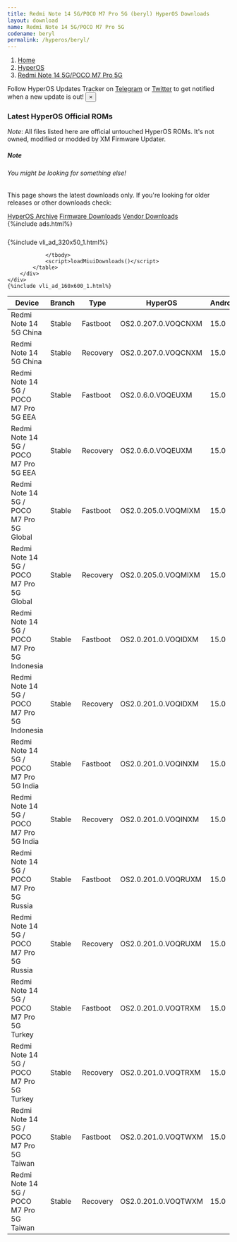 ```yaml
---
title: Redmi Note 14 5G/POCO M7 Pro 5G (beryl) HyperOS Downloads
layout: download
name: Redmi Note 14 5G/POCO M7 Pro 5G
codename: beryl
permalink: /hyperos/beryl/
---
```

<nav aria-label="breadcrumb">
    <ol class="breadcrumb">
        <li class="breadcrumb-item"><a href="/">Home</a></li>
        <li class="breadcrumb-item"><a href="/hyperos/">HyperOS</a></li>
        <li class="breadcrumb-item active" aria-current="page"><a href="/hyperos/beryl/">Redmi Note 14 5G/POCO M7 Pro 5G</a></li>
    </ol>
</nav>
<div class="alert alert-primary alert-dismissible fade show" role="alert">
    Follow HyperOS Updates Tracker on <a href="https://t.me/MIUIUpdatesTracker" class="alert-link">Telegram</a>
     or <a href="https://twitter.com/MiFwUpdater" class="alert-link">Twitter</a> to get notified when a new update is out!
    <button type="button" class="close" data-dismiss="alert" aria-label="Close">
        <span aria-hidden="true">&times;</span>
    </button>
</div>

### Latest HyperOS Official ROMs
*Note*: All files listed here are official untouched HyperOS ROMs. It's not owned, modified or modded by XM Firmware Updater.
<div class="card">
  <div class="card-body">
    <h5 class="card-title">Note</h5>
    <h6 class="card-subtitle mb-2 text-muted">You might be looking for something else!</h6>
    <p class="card-text">This page shows the latest downloads only.
     If you're looking for older releases or other downloads check:</p>
    <a href="/archive/hyperos/beryl/" class="card-link">HyperOS Archive</a>
    <a href="/firmware/beryl/" class="card-link">Firmware Downloads</a>
    <a href="/vendor/beryl/" class="card-link">Vendor Downloads</a>
  </div>
</div>
{%include ads.html%}
<div class="row justify-content-center">
    <div class="col-10">
        <div class="table-responsive-md" style="margin-top: 25px;">
            {%include vli_ad_320x50_1.html%}
            <table id="miui" class="display dt-responsive nowrap compact table table-striped table-hover table-sm">
                <thead class="thead-dark">
                    <tr>
                        <th data-ref="device">Device</th>
                        <th data-ref="branch">Branch</th>
                        <th data-ref="type">Type</th>
                        <th data-ref="miui">HyperOS</th>
                        <th data-ref="android">Android</th>
                        <th data-ref="size">Size</th>
                        <th data-ref="size">Date</th>
                        <th data-ref="link">Link</th>
                    </tr>
                </thead>
                <tbody>
                <tr><td>Redmi Note 14 5G China</td><td>Stable</td><td>Fastboot</td><td>OS2.0.207.0.VOQCNXM</td><td>15.0</td><td>7.5 GB</td><td>2025-07-03</td><td><a href="/hyperos/beryl/stable/OS2.0.207.0.VOQCNXM/">Download</a></td></tr>
<tr><td>Redmi Note 14 5G China</td><td>Stable</td><td>Recovery</td><td>OS2.0.207.0.VOQCNXM</td><td>15.0</td><td>5.6 GB</td><td>2025-07-09</td><td><a href="/hyperos/beryl/stable/OS2.0.207.0.VOQCNXM/">Download</a></td></tr>
<tr><td>Redmi Note 14 5G / POCO M7 Pro 5G EEA</td><td>Stable</td><td>Fastboot</td><td>OS2.0.6.0.VOQEUXM</td><td>15.0</td><td>7.8 GB</td><td>2025-05-29</td><td><a href="/hyperos/beryl/stable/OS2.0.6.0.VOQEUXM/">Download</a></td></tr>
<tr><td>Redmi Note 14 5G / POCO M7 Pro 5G EEA</td><td>Stable</td><td>Recovery</td><td>OS2.0.6.0.VOQEUXM</td><td>15.0</td><td>5.2 GB</td><td>2025-06-09</td><td><a href="/hyperos/beryl/stable/OS2.0.6.0.VOQEUXM/">Download</a></td></tr>
<tr><td>Redmi Note 14 5G / POCO M7 Pro 5G Global</td><td>Stable</td><td>Fastboot</td><td>OS2.0.205.0.VOQMIXM</td><td>15.0</td><td>8.3 GB</td><td>2025-08-01</td><td><a href="/hyperos/beryl/stable/OS2.0.205.0.VOQMIXM/">Download</a></td></tr>
<tr><td>Redmi Note 14 5G / POCO M7 Pro 5G Global</td><td>Stable</td><td>Recovery</td><td>OS2.0.205.0.VOQMIXM</td><td>15.0</td><td>5.2 GB</td><td>2025-08-13</td><td><a href="/hyperos/beryl/stable/OS2.0.205.0.VOQMIXM/">Download</a></td></tr>
<tr><td>Redmi Note 14 5G / POCO M7 Pro 5G Indonesia</td><td>Stable</td><td>Fastboot</td><td>OS2.0.201.0.VOQIDXM</td><td>15.0</td><td>7.8 GB</td><td>2025-06-24</td><td><a href="/hyperos/beryl/stable/OS2.0.201.0.VOQIDXM/">Download</a></td></tr>
<tr><td>Redmi Note 14 5G / POCO M7 Pro 5G Indonesia</td><td>Stable</td><td>Recovery</td><td>OS2.0.201.0.VOQIDXM</td><td>15.0</td><td>5.0 GB</td><td>2025-07-02</td><td><a href="/hyperos/beryl/stable/OS2.0.201.0.VOQIDXM/">Download</a></td></tr>
<tr><td>Redmi Note 14 5G / POCO M7 Pro 5G India</td><td>Stable</td><td>Fastboot</td><td>OS2.0.201.0.VOQINXM</td><td>15.0</td><td>6.8 GB</td><td>2025-07-01</td><td><a href="/hyperos/beryl/stable/OS2.0.201.0.VOQINXM/">Download</a></td></tr>
<tr><td>Redmi Note 14 5G / POCO M7 Pro 5G India</td><td>Stable</td><td>Recovery</td><td>OS2.0.201.0.VOQINXM</td><td>15.0</td><td>4.8 GB</td><td>2025-07-10</td><td><a href="/hyperos/beryl/stable/OS2.0.201.0.VOQINXM/">Download</a></td></tr>
<tr><td>Redmi Note 14 5G / POCO M7 Pro 5G Russia</td><td>Stable</td><td>Fastboot</td><td>OS2.0.201.0.VOQRUXM</td><td>15.0</td><td>8.3 GB</td><td>2025-07-01</td><td><a href="/hyperos/beryl/stable/OS2.0.201.0.VOQRUXM/">Download</a></td></tr>
<tr><td>Redmi Note 14 5G / POCO M7 Pro 5G Russia</td><td>Stable</td><td>Recovery</td><td>OS2.0.201.0.VOQRUXM</td><td>15.0</td><td>5.0 GB</td><td>2025-07-14</td><td><a href="/hyperos/beryl/stable/OS2.0.201.0.VOQRUXM/">Download</a></td></tr>
<tr><td>Redmi Note 14 5G / POCO M7 Pro 5G Turkey</td><td>Stable</td><td>Fastboot</td><td>OS2.0.201.0.VOQTRXM</td><td>15.0</td><td>7.4 GB</td><td>2025-07-01</td><td><a href="/hyperos/beryl/stable/OS2.0.201.0.VOQTRXM/">Download</a></td></tr>
<tr><td>Redmi Note 14 5G / POCO M7 Pro 5G Turkey</td><td>Stable</td><td>Recovery</td><td>OS2.0.201.0.VOQTRXM</td><td>15.0</td><td>5.0 GB</td><td>2025-07-10</td><td><a href="/hyperos/beryl/stable/OS2.0.201.0.VOQTRXM/">Download</a></td></tr>
<tr><td>Redmi Note 14 5G / POCO M7 Pro 5G Taiwan</td><td>Stable</td><td>Fastboot</td><td>OS2.0.201.0.VOQTWXM</td><td>15.0</td><td>6.0 GB</td><td>2025-07-01</td><td><a href="/hyperos/beryl/stable/OS2.0.201.0.VOQTWXM/">Download</a></td></tr>
<tr><td>Redmi Note 14 5G / POCO M7 Pro 5G Taiwan</td><td>Stable</td><td>Recovery</td><td>OS2.0.201.0.VOQTWXM</td><td>15.0</td><td>4.9 GB</td><td>2025-07-14</td><td><a href="/hyperos/beryl/stable/OS2.0.201.0.VOQTWXM/">Download</a></td></tr>

                </tbody>
                <script>loadMiuiDownloads()</script>
            </table>
        </div>
    </div>
    {%include vli_ad_160x600_1.html%}
</div>
